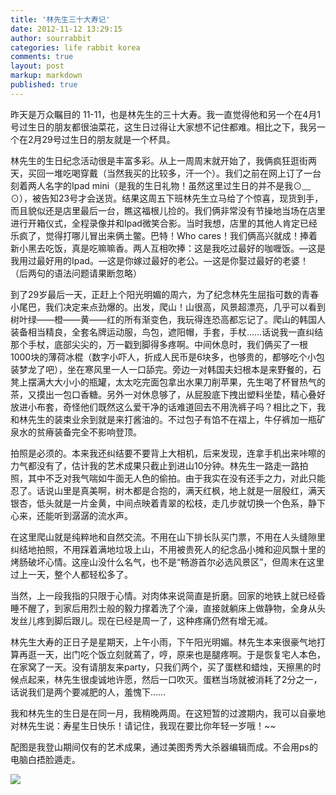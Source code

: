 ```yaml
---
title: '林先生三十大寿记'
date: 2012-11-12 13:29:15
author: sourrabbit
categories: life rabbit korea
comments: true
layout: post
markup: markdown
published: true
---
```

昨天是万众瞩目的
11-11，也是林先生的三十大寿。我一直觉得他和另一个在4月1号过生日的朋友都很油菜花，这生日过得让大家想不记住都难。相比之下，我另一个在2月29号过生日的朋友就是一个杯具。

林先生的生日纪念活动很是丰富多彩。从上一周周末就开始了，我俩疯狂逛街两天，买回一堆吃喝穿戴（当然我买的比较多，汗一个）。我们之前在网上订了一台刻着两人名字的Ipad
mini（是我的生日礼物！虽然这里过生日的并不是我⊙﹏⊙），被告知23号才会送货。结果这周五下班林先生立马给了个惊喜，现货到手，而且貌似还是店里最后一台，瞧这福根儿捡的。我们俩非常没有节操地当场在店里进行开箱仪式，全程录像并和Ipad微笑合影。当时我想，店里的其他人肯定已经乐疯了，觉得打哪儿冒出来俩土鳖。巴特！Who
cares！我们俩高兴就成！捧着新小黑去吃饭，真是吃嘛嘛香。两人互相吹捧：这是我吃过最好的咖喱饭。—这是我用过最好用的Ipad。—这是你嫁过最好的老公。—这是你娶过最好的老婆！（后两句的语法问题请果断忽略）

到了29岁最后一天，正赶上个阳光明媚的周六，为了纪念林先生屈指可数的青春小尾巴，我们决定来点劲爆的。出发，爬山！山很高，风景超漂亮，几乎可以看到树叶绿——橙——黄——红的所有渐变色，我玩得连恐高都忘记了。爬山的韩国人装备相当精良，全套名牌运动服，鸟包，遮阳帽，手套，手杖……话说我一直纠结那个手杖，底部尖尖的，万一戳到脚得多疼啊。中间休息时，我们俩买了一根1000块的薄荷冰棍（数字小吓人，折成人民币是6块多，也够贵的，都够吃个小包装梦龙了吧），坐在寒风里一人一口舔完。旁边一对韩国夫妇根本是来野餐的，石凳上摆满大大小小的瓶罐，太太吃完面包拿出水果刀削苹果，先生喝了杯冒热气的茶，又摸出一包口香糖。另外一对休息够了，从屁股底下拽出塑料坐垫，精心叠好放进小布套，奇怪他们既然这么爱干净的话难道回去不用洗裤子吗？相比之下，我和林先生的装束业余到就是来打酱油的。不过包子有馅不在褶上，牛仔裤加一瓶矿泉水的贫瘠装备完全不影响登顶。

拍照是必须的。本来我还纠结要不要背上大相机，后来发现，连拿手机出来咔嚓的力气都没有了，估计我的艺术成果只截止到进山10分钟。林先生一路走一路拍照，其中不乏对我气喘如牛面无人色的偷拍。由于我实在没有还手之力，对此只能忍了。话说山里是真美啊，树木都是合抱的，满天红枫，地上就是一层殷红，满天银杏，低头就是一片金黄，中间点映着青翠的松枝，走几步就切换一个色系，静下心来，还能听到潺潺的流水声。

在这里爬山就是纯粹地和自然交流。不用在山下排长队买门票，不用在人头缝隙里纠结地拍照，不用踩着满地垃圾上山，不用被贵死人的纪念品小摊和迎风飘十里的烤肠破坏心情。这座山没什么名气，也不是“畅游首尔必选风景区”，但周末在这里过上一天，整个人都轻松多了。

当然，上一段我指的只限于心情。对肉体来说简直是折磨。回家的地铁上就已经昏睡不醒了，到家后用烈士般的毅力撑着洗了个澡，直接就躺床上做静物，全身从头发丝儿疼到脚后跟儿。现在已经是周一了，这种疼痛仍然有增无减。

林先生大寿的正日子是星期天，上午小雨，下午阳光明媚。林先生本来很豪气地打算再逛一天，出门吃个饭立刻就蔫了，哼，原来也是腿疼啊。于是恢复宅人本色，在家窝了一天。没有请朋友来party，只我们两个，买了蛋糕和蜡烛，天擦黑的时候点起来，林先生很虔诚地许愿，然后一口吹灭。蛋糕当场就被消耗了2分之一，话说我们是两个要减肥的人，羞愧下……

我和林先生的生日是在同一月，我稍晚两周。在这短暂的过渡期内，我可以自豪地对林先生说：寿星生日快乐！请记住，我现在要比你年轻一岁哦！~~

配图是我登山期间仅有的艺术成果，通过美图秀秀大杀器编辑而成。不会用ps的电脑白捂脸遁走。

![](http://farm9.staticflickr.com/8490/8177869622_5536de9017_b.jpg)

